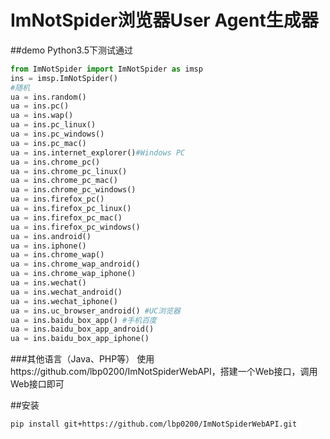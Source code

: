 # ImNotSpider浏览器User Agent生成器

##demo
Python3.5下测试通过
```python
from ImNotSpider import ImNotSpider as imsp
ins = imsp.ImNotSpider()
#随机
ua = ins.random()
ua = ins.pc()
ua = ins.wap()
ua = ins.pc_linux()
ua = ins.pc_windows()
ua = ins.pc_mac()
ua = ins.internet_explorer()#Windows PC
ua = ins.chrome_pc()
ua = ins.chrome_pc_linux()
ua = ins.chrome_pc_mac()
ua = ins.chrome_pc_windows()
ua = ins.firefox_pc()
ua = ins.firefox_pc_linux()
ua = ins.firefox_pc_mac()
ua = ins.firefox_pc_windows()
ua = ins.android()
ua = ins.iphone()
ua = ins.chrome_wap()
ua = ins.chrome_wap_android()
ua = ins.chrome_wap_iphone()
ua = ins.wechat()
ua = ins.wechat_android()
ua = ins.wechat_iphone()
ua = ins.uc_browser_android() #UC浏览器
ua = ins.baidu_box_app() #手机百度
ua = ins.baidu_box_app_android()
ua = ins.baidu_box_app_iphone()
```

###其他语言（Java、PHP等）
使用https://github.com/lbp0200/ImNotSpiderWebAPI，搭建一个Web接口，调用Web接口即可

##安装
```bash
pip install git+https://github.com/lbp0200/ImNotSpiderWebAPI.git
```